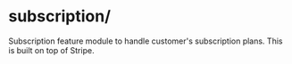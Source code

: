 # subscription/
Subscription feature module to handle customer's subscription plans.
This is built on top of Stripe.